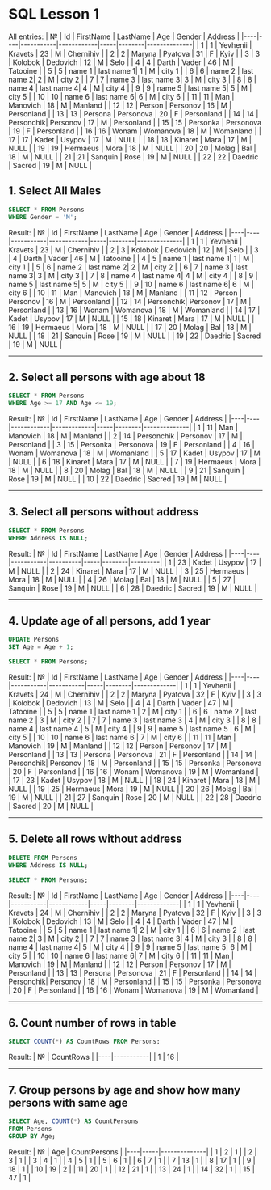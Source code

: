 # SQL Lesson 1

All entries:
| №  | Id  | FirstName  | LastName   | Age | Gender | Address      |
|----|----|-----------|------------|-----|--------|--------------|
| 1  | 1  | Yevhenii  | Kravets    | 23  | M      | Chernihiv    |
| 2  | 2  | Maryna    | Pyatova    | 31  | F      | Kyiv         |
| 3  | 3  | Kolobok   | Dedovich   | 12  | M      | Selo         |
| 4  | 4  | Darth     | Vader      | 46  | M      | Tatooine     |
| 5  | 5  | name 1    | last name 1| 1   | M      | city 1       |
| 6  | 6  | name 2    | last name 2| 2   | M      | city 2       |
| 7  | 7  | name 3    | last name 3| 3   | M      | city 3       |
| 8  | 8  | name 4    | last name 4| 4   | M      | city 4       |
| 9  | 9  | name 5    | last name 5| 5   | M      | city 5       |
| 10 | 10 | name 6    | last name 6| 6   | M      | city 6       |
| 11 | 11 | Man       | Manovich   | 18  | M      | Manland      |
| 12 | 12 | Person    | Personov   | 16  | M      | Personland   |
| 13 | 13 | Persona   | Personova  | 20  | F      | Personland   |
| 14 | 14 | Personchik| Personov   | 17  | M      | Personland   |
| 15 | 15 | Personka  | Personova  | 19  | F      | Personland   |
| 16 | 16 | Wonam     | Womanova   | 18  | M      | Womanland    |
| 17 | 17 | Kadet     | Usypov     | 17  | M      | NULL         |
| 18 | 18 | Kinaret   | Mara       | 17  | M      | NULL         |
| 19 | 19 | Hermaeus  | Mora       | 18  | M      | NULL         |
| 20 | 20 | Molag     | Bal        | 18  | M      | NULL         |
| 21 | 21 | Sanquin   | Rose       | 19  | M      | NULL         |
| 22 | 22 | Daedric   | Sacred     | 19  | M      | NULL         |


## 1. Select All Males

```sql
SELECT * FROM Persons 
WHERE Gender = 'M';
```

Result:
| №  | Id  | FirstName  | LastName   | Age | Gender | Address    |
|----|----|-----------|------------|-----|--------|--------------|
| 1  | 1  | Yevhenii  | Kravets    | 23  | M      | Chernihiv    |
| 2  | 3  | Kolobok   | Dedovich   | 12  | M      | Selo         |
| 3  | 4  | Darth     | Vader      | 46  | M      | Tatooine     |
| 4  | 5  | name 1    | last name 1| 1   | M      | city 1       |
| 5  | 6  | name 2    | last name 2| 2   | M      | city 2       |
| 6  | 7  | name 3    | last name 3| 3   | M      | city 3       |
| 7  | 8  | name 4    | last name 4| 4   | M      | city 4       |
| 8  | 9  | name 5    | last name 5| 5   | M      | city 5       |
| 9  | 10 | name 6    | last name 6| 6   | M      | city 6       |
| 10 | 11 | Man       | Manovich   | 18  | M      | Manland      |
| 11 | 12 | Person    | Personov   | 16  | M      | Personland   |
| 12 | 14 | Personchik| Personov   | 17  | M      | Personland   |
| 13 | 16 | Wonam     | Womanova   | 18  | M      | Womanland    |
| 14 | 17 | Kadet     | Usypov     | 17  | M      |  NULL        |
| 15 | 18 | Kinaret   | Mara       | 17  | M      |  NULL        |
| 16 | 19 | Hermaeus  | Mora       | 18  | M      |  NULL        |
| 17 | 20 | Molag     | Bal        | 18  | M      |  NULL        |
| 18 | 21 | Sanquin   | Rose       | 19  | M      |  NULL        |
| 19 | 22 | Daedric   | Sacred     | 19  | M      |  NULL        |


---

## 2. Select all persons with age about 18

```sql
SELECT * FROM Persons 
WHERE Age >= 17 AND Age <= 19;
```

Result:
| №  | Id  | FirstName   | LastName    | Age | Gender | Address      |
|----|----|------------|-------------|-----|--------|--------------|
| 1  | 11 | Man        | Manovich    | 18  | M      | Manland      |
| 2  | 14 | Personchik | Personov    | 17  | M      | Personland   |
| 3  | 15 | Personka   | Personova   | 19  | F      | Personland   |
| 4  | 16 | Wonam      | Womanova    | 18  | M      | Womanland    |
| 5  | 17 | Kadet      | Usypov      | 17  | M      | NULL         |
| 6  | 18 | Kinaret    | Mara        | 17  | M      | NULL         |
| 7  | 19 | Hermaeus   | Mora        | 18  | M      | NULL         |
| 8  | 20 | Molag      | Bal         | 18  | M      | NULL         |
| 9  | 21 | Sanquin    | Rose        | 19  | M      | NULL         |
| 10 | 22 | Daedric    | Sacred      | 19  | M      | NULL         |

---

## 3. Select all persons without address

```sql
SELECT * FROM Persons
WHERE Address IS NULL;
```

Result:
| №  | Id | FirstName | LastName | Age | Gender | Address |
|----|----|-----------|----------|-----|--------|---------|
| 1  | 23 | Kadet     | Usypov   | 17  | M      | NULL    |
| 2  | 24 | Kinaret   | Mara     | 17  | M      | NULL    |
| 3  | 25 | Hermaeus  | Mora     | 18  | M      | NULL    |
| 4  | 26 | Molag     | Bal      | 18  | M      | NULL    |
| 5  | 27 | Sanquin   | Rose     | 19  | M      | NULL    |
| 6  | 28 | Daedric   | Sacred   | 19  | M      | NULL    |

---

## 4. Update age of all persons, add 1 year

```sql
UPDATE Persons
SET Age = Age + 1;

SELECT * FROM Persons;
```

Result:
| №  | Id | FirstName | LastName  | Age | Gender | Address     |
|----|----|-----------|-----------|-----|--------|-------------|
| 1  | 1  | Yevhenii  | Kravets   | 24  | M      | Chernihiv   |
| 2  | 2  | Maryna    | Pyatova   | 32  | F      | Kyiv        |
| 3  | 3  | Kolobok   | Dedovich  | 13  | M      | Selo        |
| 4  | 4  | Darth     | Vader     | 47  | M      | Tatooine    |
| 5  | 5  | name 1    | last name 1 | 2  | M      | city 1      |
| 6  | 6  | name 2    | last name 2 | 3  | M      | city 2      |
| 7  | 7  | name 3    | last name 3 | 4  | M      | city 3      |
| 8  | 8  | name 4    | last name 4 | 5  | M      | city 4      |
| 9  | 9  | name 5    | last name 5 | 6  | M      | city 5      |
| 10 | 10 | name 6    | last name 6 | 7  | M      | city 6      |
| 11 | 11 | Man       | Manovich  | 19  | M      | Manland     |
| 12 | 12 | Person    | Personov  | 17  | M      | Personland  |
| 13 | 13 | Persona   | Personova | 21  | F      | Personland  |
| 14 | 14 | Personchik| Personov  | 18  | M      | Personland  |
| 15 | 15 | Personka  | Personova | 20  | F      | Personland  |
| 16 | 16 | Wonam     | Womanova  | 19  | M      | Womanland   |
| 17 | 23 | Kadet     | Usypov    | 18  | M      | NULL        |
| 18 | 24 | Kinaret   | Mara      | 18  | M      | NULL        |
| 19 | 25 | Hermaeus  | Mora      | 19  | M      | NULL        |
| 20 | 26 | Molag     | Bal       | 19  | M      | NULL        |
| 21 | 27 | Sanquin   | Rose      | 20  | M      | NULL        |
| 22 | 28 | Daedric   | Sacred    | 20  | M      | NULL        |

---

## 5. Delete all rows without address

```sql
DELETE FROM Persons
WHERE Address IS NULL;

SELECT * FROM Persons;
```

Result:
| №  | Id | FirstName | LastName   | Age | Gender | Address     |
|----|----|-----------|------------|-----|--------|-------------|
| 1  | 1  | Yevhenii  | Kravets    | 24  | M      | Chernihiv   |
| 2  | 2  | Maryna    | Pyatova    | 32  | F      | Kyiv        |
| 3  | 3  | Kolobok   | Dedovich   | 13  | M      | Selo        |
| 4  | 4  | Darth     | Vader      | 47  | M      | Tatooine    |
| 5  | 5  | name 1    | last name 1| 2   | M      | city 1      |
| 6  | 6  | name 2    | last name 2| 3   | M      | city 2      |
| 7  | 7  | name 3    | last name 3| 4   | M      | city 3      |
| 8  | 8  | name 4    | last name 4| 5   | M      | city 4      |
| 9  | 9  | name 5    | last name 5| 6   | M      | city 5      |
| 10 | 10 | name 6    | last name 6| 7   | M      | city 6      |
| 11 | 11 | Man       | Manovich   | 19  | M      | Manland     |
| 12 | 12 | Person    | Personov   | 17  | M      | Personland  |
| 13 | 13 | Persona   | Personova  | 21  | F      | Personland  |
| 14 | 14 | Personchik| Personov   | 18  | M      | Personland  |
| 15 | 15 | Personka  | Personova  | 20  | F      | Personland  |
| 16 | 16 | Wonam     | Womanova   | 19  | M      | Womanland   |

---

## 6. Count number of rows in table

```sql
SELECT COUNT(*) AS CountRows FROM Persons;
```

Result:
| №  | CountRows |
|----|-----------|
| 1  | 16        |

---

## 7. Group persons by age and show how many persons with same age

```sql
SELECT Age, COUNT(*) AS CountPersons
FROM Persons
GROUP BY Age;
```

Result:
| №  | Age | CountPersons |
|----|-----|--------------|
| 1  | 2   | 1            |
| 2  | 3   | 1            |
| 3  | 4   | 1            |
| 4  | 5   | 1            |
| 5  | 6   | 1            |
| 6  | 7   | 1            |
| 7  | 13  | 1            |
| 8  | 17  | 1            |
| 9  | 18  | 1            |
| 10 | 19  | 2            |
| 11 | 20  | 1            |
| 12 | 21  | 1            |
| 13 | 24  | 1            |
| 14 | 32  | 1            |
| 15 | 47  | 1            |

